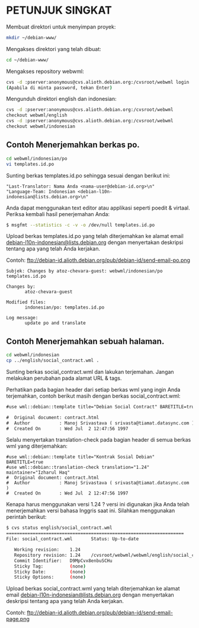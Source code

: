 # PETUNJUK SINGKAT

Membuat direktori untuk menyimpan proyek:

```bash
mkdir ~/debian-www/
```

Mengakses direktori yang telah dibuat:

```bash
cd ~/debian-www/
```

Mengakses repository webwml:

```bash
cvs -d :pserver:anonymous@cvs.alioth.debian.org:/cvsroot/webwml login
(Apabila di minta password, tekan Enter)
```

Mengunduh direktori english dan indonesian:

```bash
cvs -d :pserver:anonymous@cvs.alioth.debian.org:/cvsroot/webwml 
checkout webwml/english
cvs -d :pserver:anonymous@cvs.alioth.debian.org:/cvsroot/webwml 
checkout webwml/indonesian
```

## Contoh Menerjemahkan berkas po.

```bash
cd webwml/indonesian/po
vi templates.id.po
```

Sunting berkas templates.id.po sehingga sesuai dengan berikut ini:

```wml
"Last-Translator: Nama Anda <nama-user@debian-id.org>\n"
"Language-Team: Indonesian <debian-l10n-indonesian@lists.debian.org>\n"
```

Anda dapat menggunakan text editor atau applikasi seperti poedit & virtaal. Periksa kembali hasil penerjemahan Anda:

```bash
$ msgfmt --statistics -c -v -o /dev/null templates.id.po
```

Upload berkas templates.id.po yang telah diterjemahkan ke alamat email debian-l10n-indonesian@lists.debian.org dengan menyertakan deskripsi tentang apa yang telah Anda kerjakan.

Contoh: ftp://debian-id.alioth.debian.org/pub/debian-id/send-email-po.png

```
Subjek: Changes by atoz-chevara-guest: webwml/indonesian/po templates.id.po

Changes by:
       atoz-chevara-guest

Modified files:
       indonesian/po: templates.id.po

Log message:
       update po and translate
```

## Contoh Menerjemahkan sebuah halaman.

```bash
cd webwml/indonesian
cp ../english/social_contract.wml .
```

Sunting berkas social_contract.wml dan lakukan terjemahan. Jangan melakukan perubahan pada alamat URL & tags.

Perhatikan pada bagian header dari setiap berkas wml yang ingin Anda terjemahkan, contoh berikut masih dengan berkas social_contract.wml:

```xml
#use wml::debian::template title="Debian Social Contract" BARETITLE=true

#  Original document: contract.html
#  Author           : Manoj Srivastava ( srivasta@tiamat.datasync.com )
#  Created On       : Wed Jul  2 12:47:56 1997
```

Selalu menyertakan translation-check pada bagian header di semua berkas wml yang diterjemahkan:

```wml
#use wml::debian::template title="Kontrak Sosial Debian" BARETITLE=true
#use wml::debian::translation-check translation="1.24" maintainer="Izharul Haq"
#  Original document: contract.html
#  Author           : Manoj Srivastava ( srivasta@tiamat.datasync.com )
#  Created On       : Wed Jul  2 12:47:56 1997
```

Kenapa harus menggunakan versi 1.24 ? versi ini digunakan jika Anda telah menerjemahkan versi bahasa Inggris saat ini. Silahkan menggunakan perintah berikut:

```bash
$ cvs status english/social_contract.wml
===================================================================
File: social_contract.wml       Status: Up-to-date

   Working revision:    1.24
   Repository revision: 1.24    /cvsroot/webwml/webwml/english/social_contract.wml,v
   Commit Identifier:   D9MpCvx8enbuSCHu
   Sticky Tag:          (none)
   Sticky Date:         (none)
   Sticky Options:      (none)
```

Upload berkas social_contract.wml yang telah diterjemahkan ke alamat email debian-l10n-indonesian@lists.debian.org dengan menyertakan deskripsi tentang apa yang telah Anda kerjakan.

Contoh: ftp://debian-id.alioth.debian.org/pub/debian-id/send-email-page.png